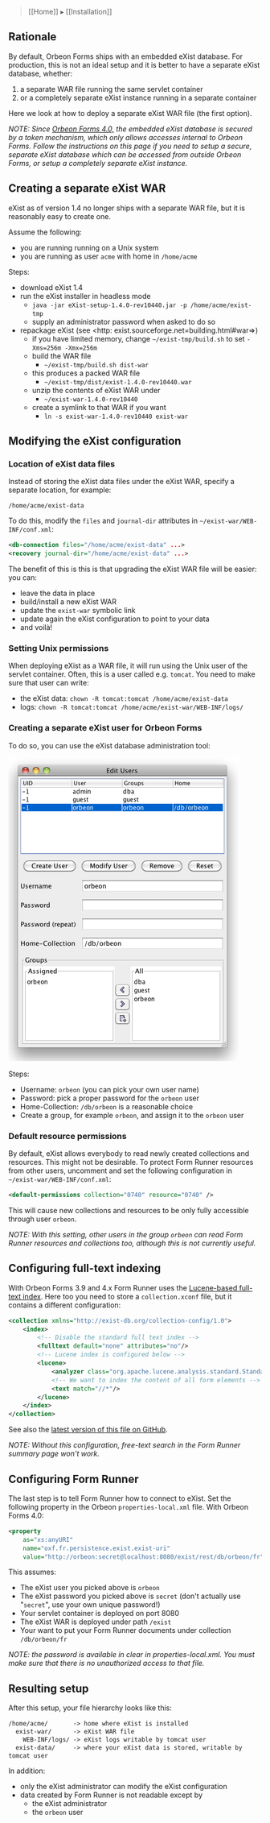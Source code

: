 > [[Home]] ▸ [[Installation]]

## Rationale

By default, Orbeon Forms ships with an embedded eXist database. For production, this is not an ideal setup and it is better to have a separate eXist database, whether:

1. a separate WAR file running the same servlet container
2. or a completely separate eXist instance running in a separate container

Here we look at how to deploy a separate eXist WAR file (the first option).

_NOTE: Since [Orbeon Forms 4.0,][1]  the embedded eXist database is secured by a token mechanism, which only allows accesses internal to Orbeon Forms. Follow the instructions on this page if you need to setup a secure, separate eXist database which can be accessed  from outside Orbeon Forms, or setup a completely separate eXist instance._

## Creating a separate eXist WAR

eXist as of version 1.4 no longer ships with a separate WAR file, but it is reasonably easy to create one.

Assume the following:

* you are running running on a Unix system
* you are running as user `acme` with home in `/home/acme`

Steps:

* download eXist 1.4
* run the eXist installer in headless mode
    * `java -jar eXist-setup-1.4.0-rev10440.jar -p /home/acme/exist-tmp`
    * supply an administrator password when asked to do so
* repackage eXist (see <http: exist.sourceforge.net=building.html#war=>)
    * if you have limited memory, change `~/exist-tmp/build.sh` to set `-Xms=256m -Xmx=256m`
    * build the WAR file
        * `~/exist-tmp/build.sh dist-war`
    * this produces a packed WAR file
        * `~/exist-tmp/dist/exist-1.4.0-rev10440.war`
    * unzip the contents of eXist WAR under
        * `~/exist-war-1.4.0-rev10440`
    * create a symlink to that WAR if you want
        * `ln -s exist-war-1.4.0-rev10440 exist-war`

## Modifying the eXist configuration

### Location of eXist data files

Instead of storing the eXist data files under the eXist WAR, specify a separate location, for example:

```
/home/acme/exist-data
```

To do this, modify the `files` and `journal-dir` attributes in `~/exist-war/WEB-INF/conf.xml`:

```xml
<db-connection files="/home/acme/exist-data" ...>
<recovery journal-dir="/home/acme/exist-data" ...>
```

The benefit of this is this is that upgrading the eXist WAR file will be easier: you can:

* leave the data in place
* build/install a new eXist WAR
* update the `exist-war` symbolic link
* update again the eXist configuration to point to your data
* and voilà!

### Setting Unix permissions

When deploying eXist as a WAR file, it will run using the Unix user of the servlet container. Often, this is a user called e.g. `tomcat`. You need to make sure that user can write:

* the eXist data: `chown -R tomcat:tomcat /home/acme/exist-data`
* logs: `chown -R tomcat:tomcat /home/acme/exist-war/WEB-INF/logs/`

### Creating a separate eXist user for Orbeon Forms

To do so, you can use the eXist database administration tool:

![](images/fr-exist-users.png)

Steps:

* Username: `orbeon` (you can pick your own user name)
* Password: pick a proper password for the `orbeon` user
* Home-Collection: `/db/orbeon` is a reasonable choice
* Create a group, for example `orbeon`, and assign it to the `orbeon` user

### Default resource permissions

By default, eXist allows everybody to read newly created collections and resources. This might not be desirable. To protect Form Runner resources from other users, uncomment and set the following configuration in `~/exist-war/WEB-INF/conf.xml`:

```xml
<default-permissions collection="0740" resource="0740" />
```

This will cause new collections and resources to be only fully accessible through user `orbeon`.

_NOTE: With this setting, other users in the group `orbeon` can read Form Runner resources and collections too, although this is not currently useful._

## Configuring full-text indexing

With Orbeon Forms 3.9 and 4.x Form Runner uses the [Lucene-based full-text index][4]. Here too you need to store a `collection.xconf` file, but it contains a different configuration:

```xml
<collection xmlns="http://exist-db.org/collection-config/1.0">
    <index>
        <!-- Disable the standard full text index -->
        <fulltext default="none" attributes="no"/>
        <!-- Lucene index is configured below -->
        <lucene>
            <analyzer class="org.apache.lucene.analysis.standard.StandardAnalyzer"/>
            <!-- We want to index the content of all form elements -->
            <text match="//*"/>
        </lucene>
    </index>
</collection>
```

See also the [latest version of this file on GitHub][5].

_NOTE: Without this configuration, free-text search in the Form Runner summary page won't work._

## Configuring Form Runner

The last step is to tell Form Runner how to connect to eXist. Set the following property in the Orbeon `properties-local.xml` file. With Orbeon Forms 4.0:

```xml
<property
    as="xs:anyURI"
    name="oxf.fr.persistence.exist.exist-uri"
    value="http://orbeon:secret@localhost:8080/exist/rest/db/orbeon/fr"/>
```

This assumes:

* The eXist user you picked above is `orbeon`
* The eXist password you picked above is `secret` (don't actually use "`secret`", use your own unique password!)
* Your servlet container is deployed on port 8080
* The eXist WAR is deployed under path `/exist`
* Your want to put your Form Runner documents under collection `/db/orbeon/fr`

_NOTE: the password is available in clear in properties-local.xml. You must make sure that there is no unauthorized access to that file._

## Resulting setup

After this setup, your file hierarchy looks like this:

```
/home/acme/       -> home where eXist is installed
  exist-war/      -> eXist WAR file
    WEB-INF/logs/ -> eXist logs writable by tomcat user
  exist-data/     -> where your eXist data is stored, writable by tomcat user
```

In addition:

* only the eXist administrator can modify the eXist configuration
* data created by Form Runner is not readable except by
    * the eXist administrator
    * the `orbeon` user

[1]: http://wiki.orbeon.com/forms/doc/developer-guide/release-notes/40
[3]: http://exist-db.org/ftlegacy.html
[4]: http://exist-db.org/exist/apps/doc/lucene.xml
[5]: https://github.com/orbeon/orbeon-forms/tree/master/src/resources/apps/fr/persistence/exist/collection.xconf